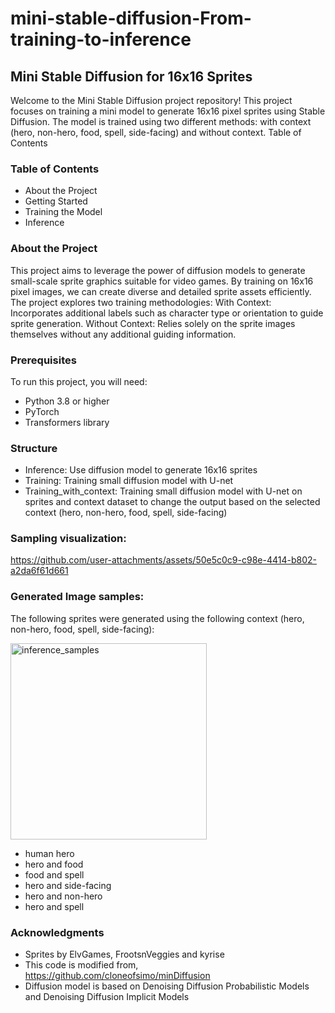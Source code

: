 # mini-stable-diffusion-From-training-to-inference

## Mini Stable Diffusion for 16x16 Sprites
Welcome to the Mini Stable Diffusion project repository! This project focuses on training a mini model to generate 16x16 pixel sprites using Stable Diffusion. The model is trained using two different methods: with context (hero, non-hero, food, spell, side-facing) and without context.
Table of Contents

### Table of Contents
- About the Project
- Getting Started
- Training the Model
- Inference

### About the Project
This project aims to leverage the power of diffusion models to generate small-scale sprite graphics suitable for video games. By training on 16x16 pixel images, we can create diverse and detailed sprite assets efficiently. The project explores two training methodologies:
With Context: Incorporates additional labels such as character type or orientation to guide sprite generation.
Without Context: Relies solely on the sprite images themselves without any additional guiding information.

### Prerequisites
To run this project, you will need:
- Python 3.8 or higher
- PyTorch
- Transformers library

### Structure
- Inference: Use diffusion model to generate 16x16 sprites
- Training: Training small diffusion model with U-net
- Training_with_context: Training small diffusion model with U-net on sprites and context dataset to change the output based on the selected context (hero, non-hero, food, spell, side-facing)

### Sampling visualization:


https://github.com/user-attachments/assets/50e5c0c9-c98e-4414-b802-a2da6f61d661



### Generated Image samples:
The following sprites were generated using the following context (hero, non-hero, food, spell, side-facing):

<img width="314" alt="inference_samples" src="https://github.com/user-attachments/assets/641769e5-ee27-4863-95d5-4f313979a6bf">

- human hero
- hero and food
- food and spell
- hero and side-facing
- hero and non-hero
- hero and spell
  
### Acknowledgments
- Sprites by ElvGames, FrootsnVeggies and kyrise
- This code is modified from, https://github.com/cloneofsimo/minDiffusion
- Diffusion model is based on Denoising Diffusion Probabilistic Models and Denoising Diffusion Implicit Models
